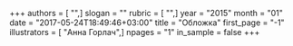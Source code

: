 +++
authors = [ "",]
slogan = ""
rubric = [ "",]
year = "2015"
month = "01"
date = "2017-05-24T18:49:46+03:00"
title = "Обложка"
first_page = "-1"
illustrators = [ "Анна Горлач",]
npages = "1"
in_sample = false
+++
